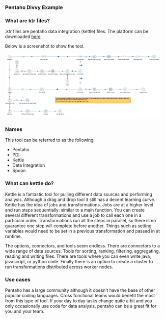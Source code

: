 ### Pentaho Divvy Example

### What are ktr files? 
.ktr files are pentaho data integration (kettle) files. The platform can be downloaded [here](https://sourceforge.net/projects/pentaho/files/Data%20Integration)

Below is a screenshot to show the tool. 

![pentaho_example](pentaho_example.png)


### Names
This tool can be referred to as the following:
* Pentaho
* PDI
* Kettle
* Data Integration
* Spoon

### What can kettle do?
Kettle is a fantastic tool for pulling different data sources and performing analysis. Although a drag and drop tool it still has a decent learning curve. Kettle has the idea of jobs and transformations. Jobs are at a higher level and run steps sequentially; similar to a main function. You can create several different transformations and use a job to call each one in a particular order. Transformations run all the steps in parallel, so there is no guarantee one step will complete before another. Things such as setting variables would need to be set in a previous transformation and passed in at runtime. 

The options, connectors, and tools seem endless. There are connectors to a wide range of data sources. Tools for sorting, ranking, filtering, aggregating, reading and writing files. There are tools where you can even write java, javascript, or python code. Finally there is an option to create a cluster to run transformations distributed across worker nodes. 


### Use cases
Pentaho has a large community although it doesn't have the base of other popular coding languages. Cross functional teams would benefit the most from this type of tool. If your day to day tasks change quite a bit and you only occasionally use code for data analysis, pentaho can be a great fit for you and your team. 